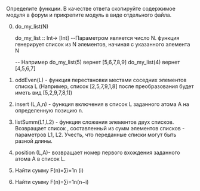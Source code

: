 Определите  функции. В качестве ответа скопируйте содержимое модуля в форум и прикрепите модуль в виде отдельного файла.

0. do_my_list(N)

    do_my_list :: Int-> [Int]
    --Параметром является число N. функция генерирует список из N элементов, начиная с указанного элемента N

    -- Например
    do_my_list(5) вернет [5,6,7,8,9]
    do_my_list(4) вернет [4,5,6,7] 

1. oddEven(L) -  функция перестановки местами соседних элементов списка L  (Например, список [2,5,7,9,1,8]  после преобразования будет иметь вид [5,2,9,7,8,1])
2. insert (L,A,n) -  функция включения в список L заданного атома А на определенную позицию n.
3. listSumm(L1,L2) -  функция сложения элементов двух списков. Возвращает список , составленный из сумм элементов списков - параметров L1, L2. Учесть, что переданные списки могут быть разной длины. 
4. position (L,A)- возвращает номер первого вхождения заданного атома  А в список L. 
5. Найти сумму F(n)=∑i=1n (i) 
6. Найти  сумму F(n)=∑i=1n(n−i)  